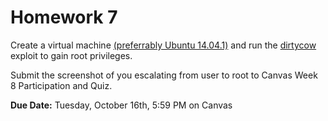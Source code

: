 # Homework 7

Create a virtual machine [(preferrably Ubuntu 14.04.1)](http://old-releases.ubuntu.com/releases/trusty/ubuntu-14.04.1-desktop-amd64.iso) and run the [dirtycow](https://dirtycow.ninja/) exploit to gain root privileges.

Submit the screenshot of you escalating from user to root to Canvas Week 8 Participation and Quiz.

**Due Date:** Tuesday, October 16th, 5:59 PM on Canvas
